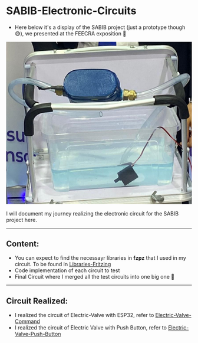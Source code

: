 # SABIB-Electronic-Circuits

- Here below it's a display of the SABIB project (just a prototype though 😅), we presented at the FEECRA exposition 💪

<p align="center">
<img src="./SABIB.jpg" alt="SABIB-Prototype" />
</p>

I will document my journey realizing the electronic circuit for the SABIB project here.

---

## Content:

- You can expect to find the necessayr libraries in **fzpz** that I used in my circuit. To be found in [Libraries-Fritzing](./Libraries-Fritzing/)
- Code implementation of each circuit to test
- Final Circuit where I merged all the test circuits into one big one 🐬

---

## Circuit Realized:

- I realized the circuit of Electric-Valve with ESP32, refer to [Electric-Valve-Command](./Electric-Valve-Command/)
- I realized the circuit of Electric Valve with Push Button, refer to [Electric-Valve-Push-Button](./Electric-Valve-Push-Button/)
